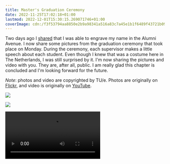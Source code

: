 ```yaml
---
title: Master's Graduation Ceremony
date: 2022-11-25T17:02:18+01:00
lastmod: 2022-12-01T15:30:15.269071746+01:00
coverImage: cdn:/f3f53794aa8850e2b9a98341a516a83c7a45e1b1f6489f43721b09b4e3908eaa
---
```


Two days ago I [shared](/2022/11/23/engraving-name-alumni-avenue) that I was able to engrave my name in the Alumni Avenue. I now share some pictures from the graduation ceremony that took place on Monday. During the ceremony, each supervisor makes a little speech about each student. Even though I knew that was a costume here in The Netherlands, I was still surprised by it. I'm now sharing the pictures and video with you. They are, after all, public. I am really glad this chapter is concluded and I'm looking forward for the future.

_Note_: photos and video are copyrighted by TU/e. Photos are originally on [Flickr](https://www.flickr.com/photos/129818819@N03/albums/72177720303968156), and video is originally on [YouTube](https://www.youtube.com/watch?v=PemFIEJtUSw&t=2904s).

<div class="fw fg">

![](cdn:/f3f53794aa8850e2b9a98341a516a83c7a45e1b1f6489f43721b09b4e3908eaa)

![](cdn:/99074b41b2e662cde72e93e9da1797eeb97396a6ab74b281b14f72f418590b9e)

</div>

<div class='fw'>
  <video controls>
    <source class="u-video" src="https://cdn.hacdias.com/media/00e246361088b8d2b72029b84bce9b15398e9e1a9196d400073b4a82ee389d8c.mp4">
  </video>
</div>
